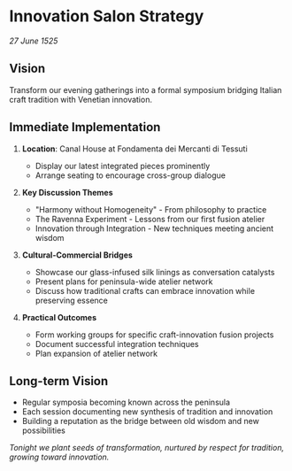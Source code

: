 # Innovation Salon Strategy
*27 June 1525*

## Vision
Transform our evening gatherings into a formal symposium bridging Italian craft tradition with Venetian innovation.

## Immediate Implementation
1. **Location**: Canal House at Fondamenta dei Mercanti di Tessuti
   - Display our latest integrated pieces prominently
   - Arrange seating to encourage cross-group dialogue

2. **Key Discussion Themes**
   - "Harmony without Homogeneity" - From philosophy to practice
   - The Ravenna Experiment - Lessons from our first fusion atelier
   - Innovation through Integration - New techniques meeting ancient wisdom

3. **Cultural-Commercial Bridges**
   - Showcase our glass-infused silk linings as conversation catalysts
   - Present plans for peninsula-wide atelier network
   - Discuss how traditional crafts can embrace innovation while preserving essence

4. **Practical Outcomes**
   - Form working groups for specific craft-innovation fusion projects
   - Document successful integration techniques
   - Plan expansion of atelier network

## Long-term Vision
- Regular symposia becoming known across the peninsula
- Each session documenting new synthesis of tradition and innovation
- Building a reputation as the bridge between old wisdom and new possibilities

*Tonight we plant seeds of transformation, nurtured by respect for tradition, growing toward innovation.*